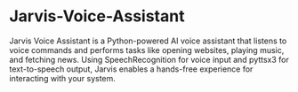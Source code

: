 # Jarvis-Voice-Assistant
Jarvis Voice Assistant is a Python-powered AI voice assistant that listens to voice commands and performs tasks like opening websites, playing music, and fetching news. Using SpeechRecognition for voice input and pyttsx3 for text-to-speech output, Jarvis enables a hands-free experience for interacting with your system.
